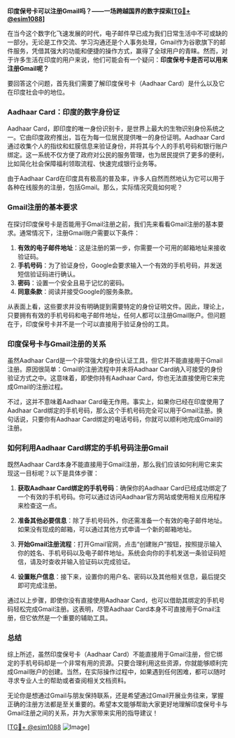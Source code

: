 **印度保号卡可以注册Gmail吗？——一场跨越国界的数字探索[[TG💪+ @esim1088](https://t.me/s/esim1088)]**

在当今这个数字化飞速发展的时代，电子邮件早已成为我们日常生活中不可或缺的一部分。无论是工作交流、学习沟通还是个人事务处理，Gmail作为谷歌旗下的邮件服务，凭借其强大的功能和便捷的操作方式，赢得了全球用户的青睐。然而，对于许多生活在印度的用户来说，他们可能会有一个疑问：**印度保号卡是否可以用来注册Gmail呢？**

要回答这个问题，首先我们需要了解印度保号卡（Aadhaar Card）是什么以及它在印度社会中的地位。

### Aadhaar Card：印度的数字身份证

Aadhaar Card，即印度的唯一身份识别卡，是世界上最大的生物识别身份系统之一。它由印度政府推出，旨在为每一位居民提供唯一的身份证明。Aadhaar Card通过收集个人的指纹和虹膜信息来验证身份，并将其与个人的手机号码和银行账户绑定。这一系统不仅方便了政府对公民的服务管理，也为居民提供了更多的便利，比如简化社会保障福利领取流程、快速完成银行业务等。

由于Aadhaar Card在印度具有极高的普及率，许多人自然而然地认为它可以用于各种在线服务的注册，包括Gmail。那么，实际情况究竟如何呢？

### Gmail注册的基本要求

在探讨印度保号卡是否能用于Gmail注册之前，我们先来看看Gmail注册的基本要求。通常情况下，注册Gmail账户需要以下条件：

1. **有效的电子邮件地址**：这是注册的第一步，你需要一个可用的邮箱地址来接收验证码。
2. **手机号码**：为了验证身份，Google会要求输入一个有效的手机号码，并发送短信验证码进行确认。
3. **密码**：设置一个安全且易于记忆的密码。
4. **同意条款**：阅读并接受Google的服务条款。

从表面上看，这些要求并没有明确提到需要特定的身份证明文件。因此，理论上，只要拥有有效的手机号码和电子邮件地址，任何人都可以注册Gmail账户。但问题在于，印度保号卡并不是一个可以直接用于验证身份的工具。

### 印度保号卡与Gmail注册的关系

虽然Aadhaar Card是一个非常强大的身份认证工具，但它并不能直接用于Gmail注册。原因很简单：Gmail的注册流程中并未将Aadhaar Card纳入可接受的身份验证方式之中。这意味着，即使你持有Aadhaar Card，你也无法直接使用它来完成Gmail的注册过程。

不过，这并不意味着Aadhaar Card毫无作用。事实上，如果你已经在印度使用了Aadhaar Card绑定的手机号码，那么这个手机号码完全可以用于Gmail注册。换句话说，只要你有Aadhaar Card绑定的电话号码，你就可以顺利地完成Gmail的注册。

### 如何利用Aadhaar Card绑定的手机号码注册Gmail

既然Aadhaar Card本身不能直接用于Gmail注册，那么我们应该如何利用它来实现这一目标呢？以下是具体步骤：

1. **获取Aadhaar Card绑定的手机号码**：确保你的Aadhaar Card已经成功绑定了一个有效的手机号码。你可以通过访问Aadhaar官方网站或使用相关应用程序来检查这一点。
   
2. **准备其他必要信息**：除了手机号码外，你还需准备一个有效的电子邮件地址。如果没有现成的邮箱，可以通过其他方式申请一个新的邮箱地址。

3. **开始Gmail注册流程**：打开Gmail官网，点击“创建账户”按钮，按照提示输入你的姓名、手机号码以及电子邮件地址。系统会向你的手机发送一条验证码短信，请及时查收并输入验证码以完成验证。

4. **设置账户信息**：接下来，设置你的用户名、密码以及其他相关信息，最后提交即可完成注册。

通过以上步骤，即使你没有直接使用Aadhaar Card，也可以借助其绑定的手机号码轻松完成Gmail注册。这表明，尽管Aadhaar Card本身不可直接用于Gmail注册，但它依然是一个重要的辅助工具。

### 总结

综上所述，虽然印度保号卡（Aadhaar Card）不能直接用于Gmail注册，但它绑定的手机号码却是一个非常有用的资源。只要合理利用这些资源，你就能够顺利完成Gmail账户的创建。当然，在实际操作过程中，如果遇到任何困难，都可以随时寻求专业人士的帮助或者查阅相关文档资料。

无论你是想通过Gmail与朋友保持联系，还是希望通过Gmail开展业务往来，掌握正确的注册方法都是至关重要的。希望本文能够帮助大家更好地理解印度保号卡与Gmail注册之间的关系，并为大家带来实用的指导建议！

[[TG💪+ @esim1088](https://t.me/s/esim1088) ![Image](https://i.postimg.cc/4NQfJmqS/Snipaste-2025-05-13-00-14-12.png)]
